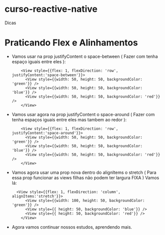 # curso-reactive-native

Dicas
# Praticando Flex e Alinhamentos

- Vamos usar na prop justifyContent o space-between ( Fazer com tenha espaço iguais entre eles ):

          <View style={‌{flex: 1, flexDirection: 'row', justifyContent:'space-between'}}>
            <View style={‌{width: 50, height: 50, backgroundColor: 'green'}} />
            <View style={‌{width: 50, height: 50, backgroundColor: 'blue'}} />
            <View style={‌{width: 50, height: 50, backgroundColor: 'red'}} />
          </View>


- Vamos usar agora na prop justifyContent o space-around ( Fazer com tenha espaços iguais entre eles mas tambem ao redor ):

          <View style={‌{flex: 1, flexDirection: 'row',  justifyContent:'space-around'}}>
            <View style={‌{width: 50, height: 50, backgroundColor: 'green'}} />
            <View style={‌{width: 50, height: 50, backgroundColor: 'blue'}} />
            <View style={‌{width: 50, height: 50, backgroundColor: 'red'}} />
          </View>


- Vamos agora usar uma prop nova dentro do alignItems o stretch ( Para essa prop funcionar as views filhas não podem ter largura FIXA ) Vamos lá:

        <View style={‌{flex: 1, flexDirection: 'column', alignItems:'stretch'}}>
            <View style={‌{width: 100, height: 50, backgroundColor: 'green'}} />
            <View style={‌{ height: 50, backgroundColor: 'blue'}} />
            <View style={‌{ height: 50, backgroundColor: 'red'}} />
          </View>


- Agora vamos continuar nossos estudos, aprendendo mais.